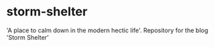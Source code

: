 # storm-shelter
'A place to calm down in the modern hectic life'. Repository for the blog 'Storm Shelter'
